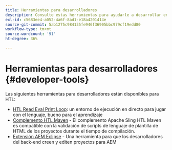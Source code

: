 ```yaml
---
title: Herramientas para desarrolladores
description: Consulte estas herramientas para ayudarle a desarrollar en HTL.
exl-id: c5683ee4-a052-4a6f-8ad1-e18a4201414e
source-git-commit: 5ab1275c984135fe946f36905bbc979cf19edd80
workflow-type: tm+mt
source-wordcount: '91'
ht-degree: 36%

---
```



# Herramientas para desarrolladores {#developer-tools}

Las siguientes herramientas para desarrolladores están disponibles para HTL:

* [HTL Read Eval Print Loop](https://github.com/adobe/aem-htl-repl): un entorno de ejecución en directo para jugar con el lenguaje, bueno para el aprendizaje
* [Complemento HTL Maven](https://sling.apache.org/components/htl-maven-plugin/) - El complemento Apache Sling HTL Maven es compatible con la validación de scripts de lenguaje de plantilla de HTML de los proyectos durante el tiempo de compilación.
* [Extensión AEM Eclipse](https://experienceleague.adobe.com/docs/experience-manager-cloud-service/content/implementing/developer-tools/eclipse.html) - Una herramienta para que los desarrolladores del back-end creen y editen proyectos para AEM
